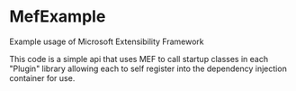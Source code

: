 # MefExample
Example usage of Microsoft Extensibility Framework

This code is a simple api that uses MEF to call startup classes in each "Plugin" library allowing each to self register into the dependency injection container for use.
